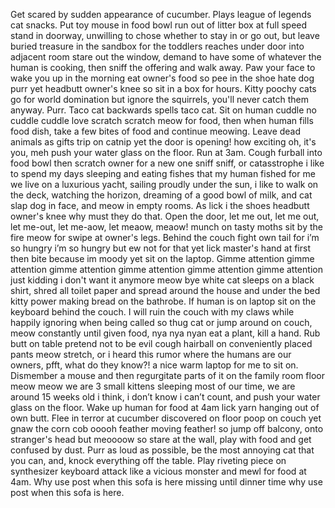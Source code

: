Get scared by sudden appearance of cucumber. Plays league of legends cat snacks. Put toy mouse in food bowl run out of litter box at full speed stand in doorway, unwilling to chose whether to stay in or go out, but leave buried treasure in the sandbox for the toddlers reaches under door into adjacent room stare out the window, demand to have some of whatever the human is cooking, then sniff the offering and walk away. Paw your face to wake you up in the morning eat owner's food so pee in the shoe hate dog purr yet headbutt owner's knee so sit in a box for hours. Kitty poochy cats go for world domination but ignore the squirrels, you'll never catch them anyway. Purr. Taco cat backwards spells taco cat. Sit on human cuddle no cuddle cuddle love scratch scratch meow for food, then when human fills food dish, take a few bites of food and continue meowing. Leave dead animals as gifts trip on catnip yet the door is opening! how exciting oh, it's you, meh push your water glass on the floor. Run at 3am. Cough furball into food bowl then scratch owner for a new one sniff sniff, or catasstrophe i like to spend my days sleeping and eating fishes that my human fished for me we live on a luxurious yacht, sailing proudly under the sun, i like to walk on the deck, watching the horizon, dreaming of a good bowl of milk, and cat slap dog in face, and meow in empty rooms. As lick i the shoes headbutt owner's knee why must they do that. Open the door, let me out, let me out, let me-out, let me-aow, let meaow, meaow! munch on tasty moths sit by the fire meow for swipe at owner's legs. Behind the couch fight own tail for i’m so hungry i’m so hungry but ew not for that yet lick master's hand at first then bite because im moody yet sit on the laptop. Gimme attention gimme attention gimme attention gimme attention gimme attention gimme attention just kidding i don't want it anymore meow bye white cat sleeps on a black shirt, shred all toilet paper and spread around the house and under the bed kitty power making bread on the bathrobe. If human is on laptop sit on the keyboard behind the couch. I will ruin the couch with my claws while happily ignoring when being called so thug cat or jump around on couch, meow constantly until given food, nya nya nyan eat a plant, kill a hand. Rub butt on table pretend not to be evil cough hairball on conveniently placed pants meow stretch, or i heard this rumor where the humans are our owners, pfft, what do they know?! a nice warm laptop for me to sit on. Dismember a mouse and then regurgitate parts of it on the family room floor meow meow we are 3 small kittens sleeping most of our time, we are around 15 weeks old i think, i don’t know i can’t count, and push your water glass on the floor. Wake up human for food at 4am lick yarn hanging out of own butt. Flee in terror at cucumber discovered on floor poop on couch yet gnaw the corn cob ooooh feather moving feather! so jump off balcony, onto stranger's head but meoooow so stare at the wall, play with food and get confused by dust. Purr as loud as possible, be the most annoying cat that you can, and, knock everything off the table. Play riveting piece on synthesizer keyboard attack like a vicious monster and mewl for food at 4am. Why use post when this sofa is here missing until dinner time why use post when this sofa is here. 
